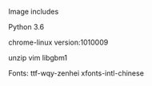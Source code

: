 Image includes

Python 3.6

chrome-linux version:1010009

unzip vim libgbm1

Fonts: ttf-wqy-zenhei xfonts-intl-chinese
